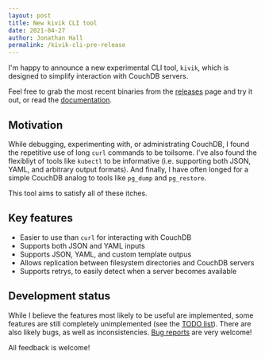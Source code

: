 ```yaml
---
layout: post
title: New kivik CLI tool
date: 2021-04-27
author: Jonathan Hall
permalink: /kivik-cli-pre-release
---
```

I'm happy to announce a new experimental CLI tool, `kivik`, which is designed to simplify interaction with CouchDB servers.

Feel free to grab the most recent binaries from the [releases](https://github.com/go-kivik/xkivik/releases) page and try it out, or read the [documentation](https://github.com/go-kivik/xkivik/blob/master/cmd/kivik/README.md).

## Motivation

While debugging, experimenting with, or administrating CouchDB, I found the repetitive use of long `curl` commands to be toilsome. I've also found the flexibliyt of tools like `kubectl` to be informative (i.e. supporting both JSON, YAML, and arbitrary output formats). And finally, I have often longed for a simple CouchDB analog to tools like `pg_dump` and `pg_restore`.

This tool aims to satisfy all of these itches.

## Key features

- Easier to use than `curl` for interacting with CouchDB
- Supports both JSON and YAML inputs
- Supports JSON, YAML, and custom template outpus
- Allows replication between filesystem directories and CouchDB servers
- Supports retrys, to easily detect when a server becomes available

## Development status

While I believe the features most likely to be useful are implemented, some features are still completely unimplemented (see the [TODO list](TODO.md)). There are also likely bugs, as well as inconsistencies. [Bug reports](https://github.com/go-kivik/xkivik/issues) are very welcome!

All feedback is welcome!
